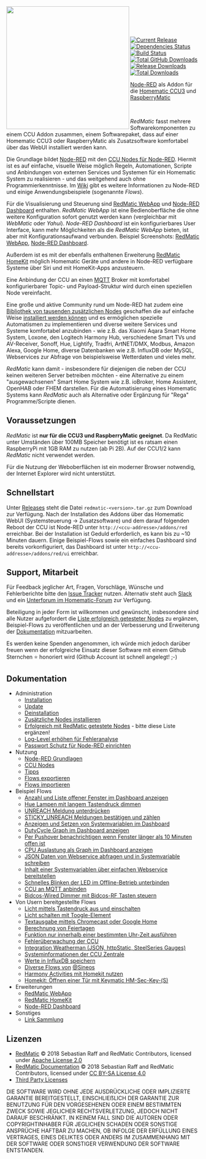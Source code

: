 <img width="320px" src="assets/logo-w-400.png" align="left"/>

<br><br><br>

[![Current Release](https://img.shields.io/github/release/HM-RedMatic/RedMatic.svg?colorB=4cc61e)](https://github.com/HM-RedMatic/RedMatic/releases/latest)
[![Dependencies Status](https://david-dm.org/HM-RedMatic/redmatic/status.svg)](https://david-dm.org/HM-RedMatic/redmatic)
[![Build Status](https://travis-ci.org/HM-RedMatic/RedMatic.svg?branch=master)](https://travis-ci.org/HM-RedMatic/RedMatic)
[![Total GitHub Downloads](https://img.shields.io/github/downloads/HM-RedMatic/RedMatic/total.svg)](https://github.com/HM-RedMatic/RedMatic/releases)
[![Release Downloads](https://img.shields.io/github/downloads/HM-RedMatic/RedMatic/latest/total.svg)](https://github.com/HM-RedMatic/RedMatic/releases)
[![Total Downloads](https://img.shields.io/github/downloads/HM-RedMatic/RedMatic/total.svg)](https://github.com/HM-RedMatic/RedMatic/releases)


[Node-RED](https://nodered.org/about/) als Addon für die 
[Homematic CCU3](https://www.eq-3.de/produkte/homematic/zentralen-und-gateways/smart-home-zentrale-ccu3.html) und 
[RaspberryMatic](https://github.com/jens-maus/RaspberryMatic)

<br>

_RedMatic_ fasst mehrere Softwarekomponenten zu einem CCU Addon zusammen, einem Softwarepaket, dass auf einer Homematic 
CCU3 oder RaspberryMatic als Zusatzsoftware komfortabel über das WebUI installiert werden kann.

Die Grundlage bildet [Node-RED](https://nodered.org/about/) mit den 
[CCU Nodes für Node-RED](https://github.com/HM-RedMatic/node-red-contrib-ccu). Hiermit ist es auf einfache, visuelle 
Weise möglich Regeln, Automationen, Scripte und Anbindungen von externen Services und Systemen für ein Homematic System 
zu realisieren - und das weitgehend auch ohne Programmierkenntnisse. Im 
[Wiki](https://github.com/HM-RedMatic/RedMatic/wiki) gibt es weitere Informationen zu Node-RED und einige 
Anwendungsbeispiele (sogenannte _Flows_).

Für die Visualisierung und Steuerung sind [RedMatic WebApp](https://github.com/HM-RedMatic/RedMatic-WebApp) und 
[Node-RED Dashboard](https://github.com/node-red/node-red-dashboard) enthalten. _RedMatic WebApp_ ist eine
Bedienoberfläche die ohne weitere Konfiguration sofort genutzt werden kann (vergleichbar mit _WebMatic_ oder _Yahui_).
_Node-RED Dashboard_ ist ein konfigurierbares User Interface, kann mehr Möglichkeiten als die _RedMatic WebApp_ bieten, 
ist aber mit Konfigurationsaufwand verbunden. 
Beispiel Screenshots: [RedMatic WebApp](https://github.com/HM-RedMatic/RedMatic/wiki/Webapp), 
[Node-RED Dashboard](https://github.com/HM-RedMatic/RedMatic/wiki/Dashboard-Screenshots).

Außerdem ist es mit der ebenfalls enthaltenen Erweiterung 
[RedMatic HomeKit](https://github.com/HM-RedMatic/RedMatic/wiki/Homekit) möglich Homematic Geräte und andere in Node-RED 
verfügbare Systeme über Siri und mit HomeKit-Apps anzusteuern.

Eine Anbindung der CCU an einen [MQTT](https://github.com/HM-RedMatic/RedMatic/wiki/Flow-MQTT) Broker mit komfortabel 
konfigurierbarer Topic- und Payload-Struktur wird durch einen speziellen Node vereinfacht.

Eine große und aktive Community rund um Node-RED hat zudem eine 
[Bibliothek von tausenden zusätzlichen Nodes](https://flows.nodered.org/?type=node&num_pages=1) geschaffen die auf 
einfache Weise [installiert werden können](https://github.com/HM-RedMatic/RedMatic/wiki/Node-Installation) und es 
ermöglichen spezielle Automatismen zu implementieren und diverse weitere Services und Systeme komfortabel anzubinden - 
wie z.B. das Xiaomi Aqara Smart Home System, Loxone, den Logitech Harmony Hub, verschiedene Smart TVs und AV-Receiver, 
Sonoff, Hue, Lightify, Tradfri, ArtNET/DMX, Modbus, Amazon Alexa, Google Home, diverse Datenbanken wie z.B. InfluxDB 
oder MySQL, Webservices zur Abfrage von beispielsweise Wetterdaten und vieles mehr.

_RedMatic_ kann damit - insbesondere für diejenigen die neben der CCU keinen weiteren Server betreiben möchten - eine 
Alternative zu einem "ausgewachsenen" Smart Home System wie z.B. ioBroker, Home Assistent, OpenHAB oder FHEM darstellen. 
Für die Automatisierung eines Homematic Systems kann _RedMatic_ auch als Alternative oder Ergänzung für "Rega" 
Programme/Scripte dienen. 


## Voraussetzungen

_RedMatic_ ist __nur für die CCU3 und RaspberryMatic geeignet__. Da RedMatic unter Umständen über 100MB Speicher 
benötigt ist es ratsam einen RaspberryPi mit 1GB RAM zu nutzen (ab Pi 2B). Auf der CCU1/2 kann _RedMatic_ nicht 
verwendet werden.

Für die Nutzung der Weboberflächen ist ein moderner Browser notwendig, der Internet Explorer wird nicht unterstützt.


## Schnellstart

Unter [Releases](https://github.com/HM-RedMatic/RedMatic/releases/latest) steht die Datei `redmatic-<version>.tar.gz` 
zum Download zur Verfügung. Nach der Installation des Addons über das Homematic WebUI (Systemsteuerung -> 
Zusatzsoftware) und dem darauf folgenden Reboot der CCU ist Node-RED unter `http://<ccu-addresse>/addons/red` 
erreichbar. Bei der Installation ist Geduld erforderlich, es kann bis zu ~10 Minuten dauern. Einige Beispiel-Flows sowie
ein einfaches Dashboard sind bereits vorkonfiguriert, das Dashboard ist unter `http://<ccu-addresse>/addons/red/ui` 
erreichbar.


## Support, Mitarbeit

Für Feedback jeglicher Art, Fragen, Vorschläge, Wünsche und Fehlerberichte bitte den 
[Issue Tracker](https://github.com/HM-RedMatic/RedMatic/issues) nutzen. Alternativ steht auch 
[Slack](https://join.slack.com/t/homematicuser/shared_invite/enQtNDgyNDM2OTkyMDA2LWY1YjY0NTE0NmY0OWM3YWUzMzAzMTgxYmRjMTMyOWE3NjkxNDdlMDY5ZjlhYzM5Nzg2N2U2YjdmNzNlYWNhNTU) 
und ein [Unterforum im Homematic-Forum](https://homematic-forum.de/forum/viewforum.php?f=77) zur Verfügung. 

Beteiligung in jeder Form ist willkommen und gewünscht, insbesondere sind alle Nutzer aufgefordert die [Liste erfolgreich getesteter Nodes](https://github.com/HM-RedMatic/RedMatic/wiki/Erfolgreich-getestete-Nodes) zu ergänzen, Beispiel-Flows zu veröffentlichen und an der Verbesserung und Erweiterung der [Dokumentation](https://github.com/HM-RedMatic/RedMatic/wiki) mitzuarbeiten.

Es werden keine Spenden angenommen, ich würde mich jedoch darüber freuen wenn der erfolgreiche Einsatz dieser Software mit einem Github Sternchen ⭐️ honoriert wird (Github Account ist schnell angelegt! ;-)


## Dokumentation

* Administration
  * [Installation](https://github.com/HM-RedMatic/RedMatic/wiki/Installation)
  * [Update](https://github.com/HM-RedMatic/RedMatic/wiki/Update)
  * [Deinstallation](https://github.com/HM-RedMatic/RedMatic/wiki/Deinstallation)
  * [Zusätzliche Nodes installieren](https://github.com/HM-RedMatic/RedMatic/wiki/Node-Installation)
  * [Erfolgreich mit RedMatic getestete Nodes](https://github.com/HM-RedMatic/RedMatic/wiki/Erfolgreich-getestete-Nodes) - bitte diese Liste ergänzen!
  * [Log-Level erhöhen für Fehleranalyse](https://github.com/HM-RedMatic/RedMatic/wiki/Loglevel)
  * [Passwort Schutz für Node-RED einrichten](https://github.com/HM-RedMatic/RedMatic/wiki/Passwort)
* Nutzung
  * [Node-RED Grundlagen](https://github.com/HM-RedMatic/RedMatic/wiki/Node-RED)
  * [CCU Nodes](https://github.com/HM-RedMatic/RedMatic/wiki/CCU-Nodes)
  * [Tipps](https://github.com/HM-RedMatic/RedMatic/wiki/Tipps)
  * [Flows exportieren](https://github.com/HM-RedMatic/RedMatic/wiki/Flow-Export)
  * [Flows importieren](https://github.com/HM-RedMatic/RedMatic/wiki/Flow-Import)
* Beispiel Flows
  * [Anzahl und Liste offener Fenster im Dashboard anzeigen](https://github.com/HM-RedMatic/RedMatic/wiki/Flow-Windows)
  * [Hue Lampen mit langem Tastendruck dimmen](https://github.com/HM-RedMatic/RedMatic/wiki/Flow-Hue)
  * [UNREACH Meldung unterdrücken](https://github.com/HM-RedMatic/RedMatic/wiki/Flow-Unreach)
  * [STICKY_UNREACH Meldungen bestätigen und zählen](https://github.com/HM-RedMatic/RedMatic/wiki/Flow-Sticky)
  * [Anzeigen und Setzen von Systemvariablen im Dashboard](https://github.com/HM-RedMatic/RedMatic/wiki/Flow-Sysvar-Dashboard)
  * [DutyCycle Graph im Dashboard anzeigen](https://github.com/HM-RedMatic/RedMatic/wiki/Flow-DutyCycle)
  * [Per Pushover benachrichtigen wenn Fenster länger als 10 Minuten offen ist](https://github.com/HM-RedMatic/RedMatic/wiki/Flow-Window-Pushover)
  * [CPU Auslastung als Graph im Dashboard anzeigen](https://github.com/HM-RedMatic/RedMatic/wiki/Flow-CPU-Usage)
  * [JSON Daten von Webservice abfragen und in Systemvariable schreiben](https://github.com/HM-RedMatic/RedMatic/wiki/Flow-HTTP-Client)
  * [Inhalt einer Systemvariablen über einfachen Webservice bereitstellen](https://github.com/HM-RedMatic/RedMatic/wiki/Flow-HTTP-Server)
  * [Schnelles Blinken der LED im Offline-Betrieb unterbinden](https://github.com/HM-RedMatic/RedMatic/wiki/Flow-Offline-LED)
  * [CCU an MQTT anbinden](https://github.com/HM-RedMatic/RedMatic/wiki/Flow-MQTT)
  * [Bidcos-Wired Dimmer mit Bidcos-RF Tasten steuern](https://github.com/HM-RedMatic/RedMatic/wiki/Flow-Wired-Dimmer)
* Von Usern bereitgestellte Flows
  * [Licht mittels Tastendruck aus und einschalten](https://github.com/HM-RedMatic/RedMatic/wiki/Flow-simple-toggle-light)
  * [Licht schalten mit Toogle-Element](https://github.com/HM-RedMatic/RedMatic/wiki/Use-a-toggle-function-node-for-light-on-and-off)
  * [Textausgabe mittels Chromecast oder Google Home](https://github.com/HM-RedMatic/RedMatic/wiki/Flow-speak-text-on-Google)
  * [Berechnung von Feiertagen](https://github.com/HM-RedMatic/RedMatic/wiki/Flow-to-calculate-german-holidays)
  * [Funktion nur innerhalb einer bestimmten Uhr-Zeit ausführen](https://github.com/HM-RedMatic/RedMatic/wiki/Flow-within-time)
  * [Fehlerüberwachung der CCU](https://github.com/HM-RedMatic/RedMatic/wiki/Flow-Syslog)
  * [Integration Weatherman (JSON, httpStatic, SteelSeries Gauges)](https://github.com/HM-RedMatic/RedMatic/wiki/https://github.com/Sineos/node-red-contrib-weatherman/blob/master/README_DE.md)
  * [Systeminformationen der CCU Zentrale](https://github.com/HM-RedMatic/RedMatic/wiki/https://github.com/Sineos/redmatic-flow-sysinfo/blob/master/README_DE.md)
  * [Werte in InfluxDB speichern](https://github.com/HM-RedMatic/RedMatic/wiki/Flow-Influx)
  * [Diverse Flows von](https://github.com/HM-RedMatic/RedMatic/wiki/https://github.com/Sineos/redmatic-flow-misc) [@Sineos](https://github.com/HM-RedMatic/RedMatic/wiki/https://github.com/Sineos/)
  * [Harmony Activities mit Homekit nutzen](https://github.com/HM-RedMatic/RedMatic/wiki/Harmony-Activities-mit-Homekit-nutzen)
  * [Homekit: Öffnen einer Tür mit Keymatic HM-Sec-Key-(S)](https://github.com/HM-RedMatic/RedMatic/wiki/https://github.com/HM-RedMatic/RedMatic/wiki/Open-Workaround-für-HM-Sec-Key)
* Erweiterungen
  * [RedMatic WebApp](https://github.com/HM-RedMatic/RedMatic/wiki/Webapp)
  * [RedMatic HomeKit](https://github.com/HM-RedMatic/RedMatic/wiki/Homekit)
  * [Node-RED Dashboard](https://github.com/HM-RedMatic/RedMatic/wiki/Dashboard-Screenshots)
* Sonstiges
  * [Link Sammlung](https://github.com/HM-RedMatic/RedMatic/wiki/Links)
## Lizenzen

* [RedMatic](https://github.com/HM-RedMatic/RedMatic) © 2018 Sebastian Raff and RedMatic Contributors, licensed under [Apache License 2.0](LICENSE)
* [RedMatic Documentation](https://github.com/HM-RedMatic/RedMatic/wiki) © 2018 Sebastian Raff and RedMatic Contributors, licensed under [CC BY-SA License 4.0](https://creativecommons.org/licenses/by-sa/4.0/)
* [Third Party Licenses](LICENSES.md)

DIE SOFTWARE WIRD OHNE JEDE AUSDRÜCKLICHE ODER IMPLIZIERTE GARANTIE BEREITGESTELLT, EINSCHLIEẞLICH DER GARANTIE ZUR 
BENUTZUNG FÜR DEN VORGESEHENEN ODER EINEM BESTIMMTEN ZWECK SOWIE JEGLICHER RECHTSVERLETZUNG, JEDOCH NICHT DARAUF 
BESCHRÄNKT. IN KEINEM FALL SIND DIE AUTOREN ODER COPYRIGHTINHABER FÜR JEGLICHEN SCHADEN ODER SONSTIGE ANSPRÜCHE HAFTBAR
ZU MACHEN, OB INFOLGE DER ERFÜLLUNG EINES VERTRAGES, EINES DELIKTES ODER ANDERS IM ZUSAMMENHANG MIT DER SOFTWARE ODER 
SONSTIGER VERWENDUNG DER SOFTWARE ENTSTANDEN.

